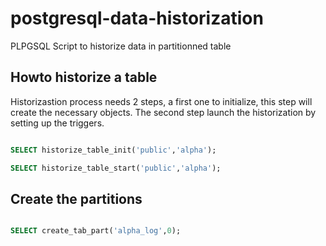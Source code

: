 # postgresql-data-historization
PLPGSQL Script to historize data in partitionned table


## Howto historize a table

Historizastion process needs 2 steps, a first one to initialize, this
step will create the necessary objects. The second step launch the
historization by setting up the triggers.


```sql

SELECT historize_table_init('public','alpha');

SELECT historize_table_start('public','alpha');
```


## Create the partitions

```sql

SELECT create_tab_part('alpha_log',0);

```